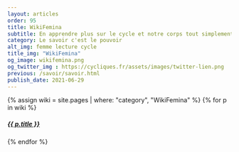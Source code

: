 ```yaml
---
layout: articles
order: 95
title: WikiFemina
subtitle: En apprendre plus sur le cycle et notre corps tout simplement.
category: Le savoir c'est le pouvoir
alt_img: femme lecture cycle
title_img: "WikiFemina"
og_image: wikifemina.png
og_twitter_img : https://cycliques.fr/assets/images/twitter-lien.png
previous: /savoir/savoir.html
publish_date: 2021-06-29
---
```


<div class="index-list">
  {% assign wiki = site.pages | where: "category", "WikiFemina" %}
  {% for p in wiki %}
    <a href="{{ p.url }}" class="list">
      <div class="background bg-rouge">
        <h5 class="title">{{ p.title }}</h5>
      </div>
    </a>
  {% endfor %}
</div>